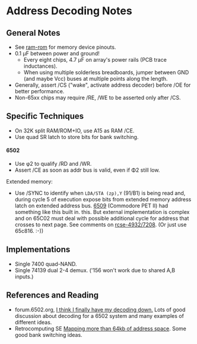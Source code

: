 Address Decoding Notes
======================

General Notes
-------------

* See [ram-rom](ram-rom.md) for memory device pinouts.
* 0.1 μF between power and ground!
  - Every eight chips, 4.7 μF on array's power rails (PCB trace inductances).
  - When using multiple solderless breadboards, jumper between GND (and
    maybe Vcc) buses at multiple points along the length.
* Generally, assert /CS ("wake", activate address decoder) before /OE
  for better performance.
* Non-65xx chips may require /RE, /WE to be asserted only after /CS.


Specific Techniques
-------------------

* On 32K split RAM/ROM+IO, use A15 as RAM /CE.
* Use quad SR latch to store bits for bank switching.

#### 6502

* Use φ2 to qualify /RD and /WR.
* Assert /CE as soon as addr bus is valid, even if Φ2 still low.

Extended memory:
* Use /SYNC to identify when `LDA/STA (zp),Y` ($91/$B1) is being read
  and, during cycle 5 of execution expose bits from extended memory
  address latch on extended address bus. [6509] \(Commodore PET II)
  had something like this built in. this. But external implementation
  is complex and on 65C02 must deal with possible additional cycle for
  address that crosses to next page. See comments on [rcse-4932/7208].
  (Or just use 65c816. :-))


Implementations
---------------

* Single 7400 quad-NAND.
* Single 74139 dual 2-4 demux. ('156 won't work due to shared A,B inputs.)


References and Reading
----------------------

* forum.6502.org, [I think I finally have my decoding down.][
  decoddown]  Lots of good discussion about decoding for a 6502 system
  and many examples of different ideas.
* Retrocomputing SE [Mapping more than 64kb of address space](
  https://retrocomputing.stackexchange.com/q/4925/7208). Some good
  bank switching ideas.



<!-------------------------------------------------------------------->
[6509]: http://archive.6502.org/datasheets/mos_6509_mpu.pdf
[decoddown]: http://forum.6502.org/viewtopic.php?f=12&t=3620&sid=4c12bb500e4de4611e2dd902aed40ec7&start=15
[rcse-4932/7208]: https://retrocomputing.stackexchange.com/a/4932/7208
